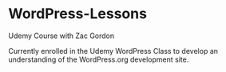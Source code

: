 # WordPress-Lessons
Udemy Course with Zac Gordon

Currently enrolled in the Udemy WordPress Class to develop an understanding of the WordPress.org development site.
